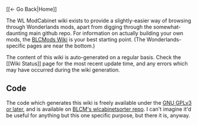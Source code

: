 [[← Go Back|Home]]

The WL ModCabinet wiki exists to provide a slightly-easier way of browsing through
Wonderlands mods, apart from digging through the somewhat-daunting main
github repo.  For information on actually building your own mods, the [BLCMods
Wiki](https://github.com/BLCM/BLCMods/wiki) is your best starting point.  (The
Wonderlands-specific pages are near the bottom.)

The content of this wiki is auto-generated on a regular basis.  Check the
[[Wiki Status]] page for the most recent update time, and any errors which
may have occurred during the wiki generation.

## Code

The code which generates this wiki is freely available under the
[GNU GPLv3 or later](https://www.gnu.org/licenses/quick-guide-gplv3.html),
and is available on [BLCM's wlcabinetsorter repo](https://github.com/BLCM/wlcabinetsorter).
I can't imagine it'd be useful for anything but this one specific
purpose, but there it is, anyway.

